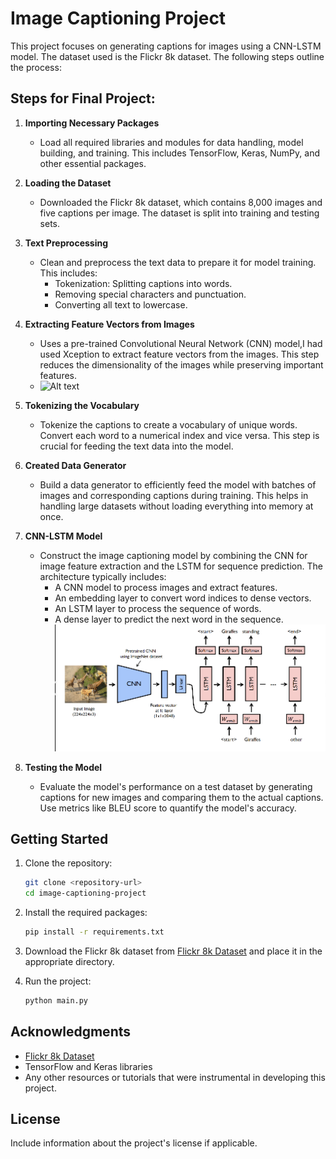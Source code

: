 
# Image Captioning Project

This project focuses on generating captions for images using a CNN-LSTM model. The dataset used is the Flickr 8k dataset. The following steps outline the process:

## Steps for Final Project:

1. **Importing Necessary Packages**
   - Load all required libraries and modules for data handling, model building, and training. This includes TensorFlow, Keras, NumPy, and other essential packages.

2. **Loading the Dataset**
   - Downloaded the Flickr 8k dataset, which contains 8,000 images and five captions per image. The dataset is split into training and testing sets.

3. **Text Preprocessing**
   - Clean and preprocess the text data to prepare it for model training. This includes:
     - Tokenization: Splitting captions into words.
     - Removing special characters and punctuation.
     - Converting all text to lowercase.

4. **Extracting Feature Vectors from Images**
   - Uses a pre-trained Convolutional Neural Network (CNN) model,I had used Xception to extract feature vectors from the images. This step reduces the dimensionality of the images while preserving important features.
   - ![Alt text](./image.png![delta](https://github.com/user-attachments/assets/9ba569e8-e11f-4219-b27f-045ef07e4c78)
)

5. **Tokenizing the Vocabulary**
   - Tokenize the captions to create a vocabulary of unique words. Convert each word to a numerical index and vice versa. This step is crucial for feeding the text data into the model.

6. **Created Data Generator**
   - Build a data generator to efficiently feed the model with batches of images and corresponding captions during training. This helps in handling large datasets without loading everything into memory at once.

7. **CNN-LSTM Model**
   - Construct the image captioning model by combining the CNN for image feature extraction and the LSTM for sequence prediction. The architecture typically includes:
     - A CNN model to process images and extract features.
     - An embedding layer to convert word indices to dense vectors.
     - An LSTM layer to process the sequence of words.
     - A dense layer to predict the next word in the sequence.
      ![Alt text](./image.png)

8. **Testing the Model**
   - Evaluate the model's performance on a test dataset by generating captions for new images and comparing them to the actual captions. Use metrics like BLEU score to quantify the model's accuracy.
## Getting Started

1. Clone the repository:
   ```bash
   git clone <repository-url>
   cd image-captioning-project
   ```

2. Install the required packages:
   ```bash
   pip install -r requirements.txt
   ```

3. Download the Flickr 8k dataset from [Flickr 8k Dataset](https://forms.illinois.edu/sec/1713398) and place it in the appropriate directory.

4. Run the project:
   ```bash
   python main.py
   ```

## Acknowledgments

- [Flickr 8k Dataset](https://forms.illinois.edu/sec/1713398)
- TensorFlow and Keras libraries
- Any other resources or tutorials that were instrumental in developing this project.

## License

Include information about the project's license if applicable.
